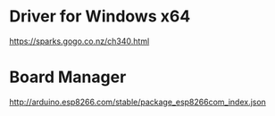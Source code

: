 # Driver for Windows x64
https://sparks.gogo.co.nz/ch340.html


# Board Manager
http://arduino.esp8266.com/stable/package_esp8266com_index.json